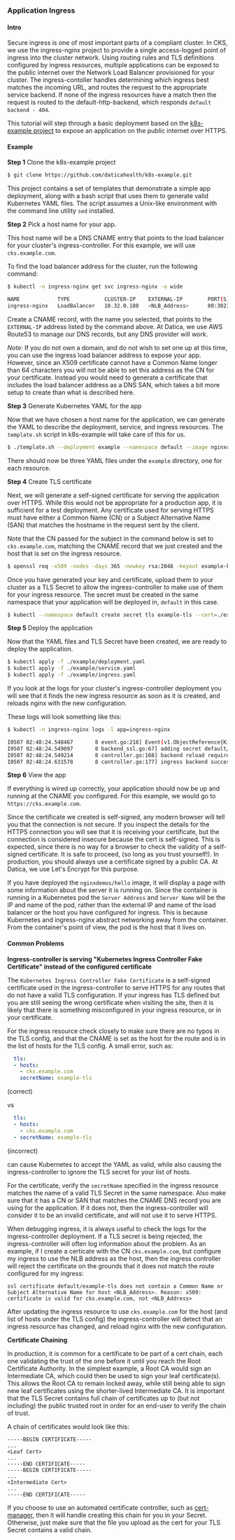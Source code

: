### Application Ingress

#### Intro
Secure ingress is one of most important parts of a compliant cluster. In CKS, we use the ingress-nginx project to provide a single access-logged point of ingress into the cluster network. Using routing rules and TLS definitions configured by ingress resources, multiple applications can be exposed to the public internet over the Network Load Balancer provisioned for your cluster. The ingress-contoller handles determining which ingress best matches the incoming URL, and routes the request to the appropriate service backend. If none of the ingress resources have a match then the request is routed to the default-http-backend, which responds `default backend - 404`.

This tutorial will step through a basic deployment based on the [k8s-example project](https://github.com/daticahealth/k8s-example) to expose an application on the public internet over HTTPS.

#### Example

**Step 1**
Clone the k8s-example project

```sh
$ git clone https://github.com/daticahealth/k8s-example.git
```

This project contains a set of templates that demonstrate a simple app deployment, along with a bash script that uses them to generate valid Kubernetes YAML files. The script assumes a Unix-like environment with the command line utility `sed` installed.

**Step 2**
Pick a host name for your app.

This host name will be a DNS CNAME entry that points to the load balancer for your cluster's ingress-controller. For this example, we will use `cks.example.com`.

To find the load balancer address for the cluster, run the following command:

```sh
$ kubectl -n ingress-nginx get svc ingress-nginx -o wide

NAME            TYPE           CLUSTER-IP    EXTERNAL-IP        PORT(S)                      AGE     SELECTOR
ingress-nginx   LoadBalancer   10.32.0.188   <NLB_Address>      80:30236/TCP,443:31494/TCP   18d     app=ingress-nginx
```

Create a CNAME record, with the name you selected, that points to the `EXTERNAL-IP` address listed by the command above. At Datica, we use AWS Route53 to manage our DNS records, but any DNS provider will work.

_Note_: If you do not own a domain, and do not wish to set one up at this time, you can use the ingress load balancer address to expose your app. However, since an X509 certificate cannot have a Common Name longer than 64 characters you will not be able to set this address as the CN for your certificate. Instead you would need to generate a certificate that includes the load balancer address as a DNS SAN, which takes a bit more setup to create than what is described here.

**Step 3**
Generate Kubernetes YAML for the app

Now that we have chosen a host name for the application, we can generate the YAML to describe the deployment, service, and ingress resources. The `template.sh` script in k8s-example will take care of this for us.

```sh
$ ./template.sh --deployment example --namespace default --image nginxdemos/hello --port 1234 --hostname cks.example.com
```

There should now be three YAML files under the `example` directory, one for each resource.

**Step 4**
Create TLS certificate

Next, we will generate a self-signed certificate for serving the application over HTTPS. While this would not be appropriate for a production app, it is sufficient for a test deployment. Any certificate used for serving HTTPS must have either a Common Name (CN) or a Subject Alternative Name (SAN) that matches the hostname in the request sent by the client.

Note that the CN passed for the subject in the command below is set to `cks.example.com`, matching the CNAME record that we just created and the host that is set on the ingress resource.

```sh
$ openssl req -x509 -nodes -days 365 -newkey rsa:2048 -keyout example-key.pem -out example-cert.pem -subj "/CN=cks.example.com/O=datica-example"
```

Once you have generated your key and certificate, upload them to your cluster as a TLS Secret to allow the ingress-controller to make use of them for your ingress resource. The secret must be created in the same namespace that your application will be deployed in, `default` in this case.

```sh
$ kubectl --namespace default create secret tls example-tls --cert=./example-cert.pem --key=./example-key.pem
```

**Step 5**
Deploy the application

Now that the YAML files and TLS Secret have been created, we are ready to deploy the application.

```sh
$ kubectl apply -f ./example/deployment.yaml
$ kubectl apply -f ./example/service.yaml
$ kubectl apply -f ./example/ingress.yaml
```

If you look at the logs for your cluster's ingress-controller deployment you will see that it finds the new ingress resource as soon as it is created, and reloads nginx with the new configuration.

These logs will look something like this:

```sh
$ kubectl -n ingress-nginx logs -l app=ingress-nginx

I0507 02:48:24.548467       8 event.go:218] Event(v1.ObjectReference{Kind:"Ingress", Namespace:"default", Name:"example", UID:"9554489c-7072-11e9-be3e-02d978fa86a2", APIVersion:"extensions", ResourceVersion:"3362903", FieldPath:""}): type: 'Normal' reason: 'CREATE' Ingress default/example
I0507 02:48:24.549097       8 backend_ssl.go:67] adding secret default/example-tls to the local store
I0507 02:48:24.549214       8 controller.go:168] backend reload required
I0507 02:48:24.631578       8 controller.go:177] ingress backend successfully reloaded...
```

**Step 6**
View the app

If everything is wired up correctly, your application should now be up and running at the CNAME you configured. For this example, we would go to `https://cks.example.com`.

Since the certificate we created is self-signed, any modern browser will tell you that the connection is not secure. If you inspect the details for the HTTPS connection you will see that it is receiving your certificate, but the connection is considered insecure because the cert is self-signed. This is expected, since there is no way for a browser to check the validity of a self-signed certificate. It is safe to proceed, (so long as you trust yourself!). In production, you should always use a certificate signed by a public CA. At Datica, we use Let's Encrypt for this purpose.

If you have deployed the `nginxdemos/hello` image, it will display a page with some information about the server it is running on. Since the container is running in a Kubernetes pod the `Server Address` and `Server Name` will be the IP and name of the pod, rather than the external IP and name of the load balancer or the host you have configured for ingress. This is because Kubernetes and ingress-nginx abstract networking away from the container. From the container's point of view, the pod is the host that it lives on.

#### Common Problems

**Ingress-controller is serving "Kubernetes Ingress Controller Fake Certificate" instead of the configured certificate**

The `Kubernetes Ingress Controller Fake Certificate` is a self-signed certificate used in the ingress-controller to serve HTTPS for any routes that do not have a valid TLS configuration. If your ingress has TLS defined but you are still seeing the wrong certificate when visiting the site, then it is likely that there is something misconfigured in your ingress resource, or in your certificate.

For the ingress resource check closely to make sure there are no typos in the TLS config, and that the CNAME is set as the host for the route and is in the list of hosts for the TLS config. A small error, such as:

```yaml
  tls:
  - hosts:
    - cks.example.com
    secretName: example-tls
```
(correct)

vs

```yaml
  tls:
  - hosts:
    - cks.example.com
  - secretName: example-tls
```
(incorrect)

can cause Kubernetes to accept the YAML as valid, while also causing the ingress-controller to ignore the TLS secret for your list of hosts.

For the certificate, verify the `secretName` specified in the ingress resource matches the name of a valid TLS Secret in the same namespace. Also make sure that it has a CN or SAN that matches the CNAME DNS record you are using for the application. If it does not, then the ingress-controller will consider it to be an invalid certificate, and will not use it to serve HTTPS.

When debugging ingress, it is always useful to check the logs for the ingress-controller deployment. If a TLS secret is being rejected, the ingress-controller will often log information about the problem. As an example, if I create a certicate with the CN `cks.example.com`, but configure my ingress to use the NLB address as the host, then the ingress controller will reject the certificate on the grounds that it does not match the route configured for my ingress:

```
ssl certificate default/example-tls does not contain a Common Name or Subject Alternative Name for host <NLB_Address>. Reason: x509: certificate is valid for cks.example.com, not <NLB_Address>
```

After updating the ingress resource to use `cks.example.com` for the host (and list of hosts under the TLS config) the ingress-controller will detect that an ingress resource has changed, and reload nginx with the new configuration.

**Certificate Chaining**

In production, it is common for a certificate to be part of a cert chain, each one validating the trust of the one before it until you reach the Root Certificate Authority. In the simplest example, a Root CA would sign an Intermediate CA, which could then be used to sign your leaf certificate(s). This allows the Root CA to remain locked away, while still being able to sign new leaf certificates using the shorter-lived Intermediate CA. It is important that the TLS Secret contains full chain of certificates up to (but not including) the  public trusted root in order for an end-user to verify the chain of trust.

A chain of certificates would look like this:

```
-----BEGIN CERTIFICATE-----
...
<Leaf Cert>
...
-----END CERTIFICATE-----
-----BEGIN CERTIFICATE-----
...
<Intermediate Cert>
...
-----END CERTIFICATE-----
```

If you choose to use an automated certificate controller, such as [cert-manager](https://docs.cert-manager.io/en/latest/), then it will handle creating this chain for you in your Secret. Otherwise, just make sure that the file you upload as the cert for your TLS Secret contains a valid chain.